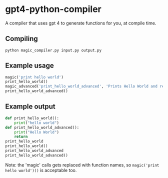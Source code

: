 # gpt4-python-compiler
A compiler that uses gpt 4 to generate functions for you, at compile time.
## Compiling
`python magic_compiler.py input.py output.py`
## Example usage
```py
magic('print hello world')
print_hello_world()
magic_advanced('print_hello_world_advanced', 'Prints Hello World and returns')
print_hello_world_advanced()
```
## Example output
```py
def print_hello_world():
    print("hello world")
def print_hello_world_advanced():
    print("Hello World")
    return
print_hello_world
print_hello_world()
print_hello_world_advanced
print_hello_world_advanced()
```
Note: the 'magic' calls gets replaced with function names, so `magic('print hello world')()` is acceptable too.
